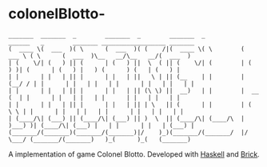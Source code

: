 # colonelBlotto-

```
_______  _______  _        _______  _        _______  _          ______   _        _______ __________________ _______
(  ____ \(  ___  )( \      (  ___  )( (    /|(  ____ \( \        (  ___ \ ( \      (  ___  )\__   __/\__   __/(  ___  )
| (    \/| (   ) || (      | (   ) ||  \  ( || (    \/| (        | (   ) )| (      | (   ) |   ) (      ) (   | (   ) |
| |      | |   | || |      | |   | ||   \ | || (__    | |        | (__/ / | |      | |   | |   | |      | |   | |   | |
| |      | |   | || |      | |   | || (\ \) ||  __)   | |        |  __ (  | |      | |   | |   | |      | |   | |   | |
| |      | |   | || |      | |   | || | \   || (      | |        | (  \ \ | |      | |   | |   | |      | |   | |   | |
| (____/\| (___) || (____/\| (___) || )  \  || (____/\| (____/\  | )___) )| (____/\| (___) |   | |      | |   | (___) |
(_______/(_______)(_______/(_______)|/    )_)(_______/(_______/  |/ \___/ (_______/(_______)   )_(      )_(   (_______)
```

A implementation of game Colonel Blotto. Developed with [Haskell](https://www.haskell.org/) and [Brick](https://github.com/jtdaugherty/brick).
